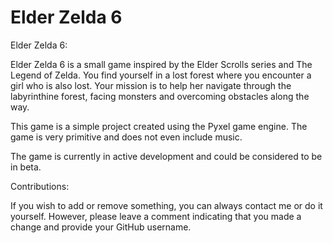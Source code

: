 # Elder Zelda 6

Elder Zelda 6:

Elder Zelda 6 is a small game inspired by the Elder Scrolls series and The Legend of Zelda. You find yourself in a lost forest where you encounter a girl who is also lost. Your mission is to help her navigate through the labyrinthine forest, facing monsters and overcoming obstacles along the way.

This game is a simple project created using the Pyxel game engine. The game is very primitive and does not even include music.

The game is currently in active development and could be considered to be in beta.

Contributions:

If you wish to add or remove something, you can always contact me or do it yourself. However, please leave a comment indicating that you made a change and provide your GitHub username.
